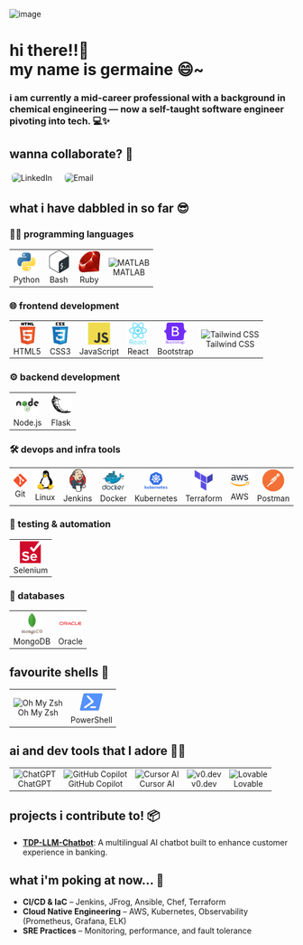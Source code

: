 ![image](https://github.com/user-attachments/assets/42511774-c740-4f20-b885-438f9d589514)<h1 align="left">hi there!!👋<br>my name is germaine 😄~</h1>
<h3 align="left">i am currently a mid-career professional with a background in chemical engineering — now a self-taught software engineer pivoting into tech. 💻✨</h3>

<h2>wanna collaborate? 📧 </h2>
<p align="left">
  <a href="https://www.linkedin.com/in/germaineluah" target="_blank" style="text-decoration: none;">
    <span style="display: inline-block; padding: 3px; border: 1px solid white; border-radius: 8px;">
      <img src="https://img.shields.io/badge/LinkedIn-Connect-blue?style=flat&logo=linkedin&logoColor=white&color=0A66C2&labelColor=0A66C2"
           alt="LinkedIn"
           style="border-radius: 6px;" />
    </span>
  </a>
  
  <a href="mailto:germainelry@gmail.com" target="_blank" style="text-decoration: none; margin-left: 10px;">
    <span style="display: inline-block; padding: 3px; border: 1px solid white; border-radius: 8px;">
      <img src="https://img.shields.io/badge/Email-Contact-red?style=flat&logo=gmail&logoColor=white&color=D14836&labelColor=D14836"
           alt="Email"
           style="border-radius: 6px;" />
    </span>
  </a>
</p>

<h2>what i have dabbled in so far 😎</h2>

<h3>👩‍💻 programming languages</h3>
<table>
  <tr>
    <td align="center">
      <img src="https://raw.githubusercontent.com/devicons/devicon/master/icons/python/python-original.svg" width="40" alt="Python"/><br/>
      Python
    </td>
    <td align="center">
      <img src="https://raw.githubusercontent.com/devicons/devicon/master/icons/bash/bash-original.svg" width="40" alt="Bash"/><br/>
      Bash
    </td>
    <td align="center">
      <img src="https://raw.githubusercontent.com/devicons/devicon/master/icons/ruby/ruby-original.svg" width="40" alt="Ruby"/><br/>
      Ruby
    </td>
    <td align="center">
      <img src="https://upload.wikimedia.org/wikipedia/commons/2/21/Matlab_Logo.png" width="40" height="40" alt="MATLAB"/><br/>
      MATLAB
    </td>
  </tr>
</table>

<h3>🌐 frontend development</h3>
<table>
  <tr>
    <td align="center">
      <img src="https://raw.githubusercontent.com/devicons/devicon/master/icons/html5/html5-original-wordmark.svg" width="40" alt="HTML5"/><br/>
      HTML5
    </td>
    <td align="center">
      <img src="https://raw.githubusercontent.com/devicons/devicon/master/icons/css3/css3-original-wordmark.svg" width="40" alt="CSS3"/><br/>
      CSS3
    </td>
    <td align="center">
      <img src="https://raw.githubusercontent.com/devicons/devicon/master/icons/javascript/javascript-original.svg" width="40" alt="JavaScript"/><br/>
      JavaScript
    </td>
    <td align="center">
      <img src="https://raw.githubusercontent.com/devicons/devicon/master/icons/react/react-original-wordmark.svg" width="40" alt="React"/><br/>
      React
    </td>
    <td align="center">
      <img src="https://raw.githubusercontent.com/devicons/devicon/master/icons/bootstrap/bootstrap-plain-wordmark.svg" width="40" alt="Bootstrap"/><br/>
      Bootstrap
    </td>
    <td align="center">
      <img src="https://cdn.jsdelivr.net/gh/devicons/devicon/icons/tailwindcss/tailwindcss-original.svg" width="40" alt="Tailwind CSS"/><br/>
      Tailwind CSS
    </td>
  </tr>
</table>

<h3>⚙️ backend development</h3>
<table>
  <tr>
    <td align="center">
      <img src="https://raw.githubusercontent.com/devicons/devicon/master/icons/nodejs/nodejs-original-wordmark.svg" width="40" alt="Node.js"/><br/>
      Node.js
    </td>
    <td align="center">
      <img src="https://raw.githubusercontent.com/devicons/devicon/master/icons/flask/flask-original.svg" width="40" alt="Flask"/><br/>
      Flask
    </td>
  </tr>
</table>

<h3>🛠️ devops and infra tools</h3>
<table>
  <tr>
    <td align="center">
      <img src="https://raw.githubusercontent.com/devicons/devicon/master/icons/git/git-original.svg" width="40" alt="Git"/><br/>
      Git
    </td>
    <td align="center">
      <img src="https://raw.githubusercontent.com/devicons/devicon/master/icons/linux/linux-original.svg" width="40" alt="Linux"/><br/>
      Linux
    </td>
    <td align="center">
      <img src="https://raw.githubusercontent.com/devicons/devicon/master/icons/jenkins/jenkins-original.svg" width="40" alt="Jenkins"/><br/>
      Jenkins
    </td>
    <td align="center">
      <img src="https://raw.githubusercontent.com/devicons/devicon/master/icons/docker/docker-original-wordmark.svg" width="40" alt="Docker"/><br/>
      Docker
    </td>
    <td align="center">
      <img src="https://raw.githubusercontent.com/devicons/devicon/master/icons/kubernetes/kubernetes-plain-wordmark.svg" width="40" alt="Kubernetes"/><br/>
      Kubernetes
    </td>
    <td align="center">
      <img src="https://raw.githubusercontent.com/devicons/devicon/master/icons/terraform/terraform-original.svg" width="40" alt="Terraform"/><br/>
      Terraform
    </td>
    <td align="center">
      <img src="https://raw.githubusercontent.com/devicons/devicon/master/icons/amazonwebservices/amazonwebservices-original-wordmark.svg" width="40" alt="AWS"/><br/>
      AWS
    </td>
    <td align="center">
      <img src="https://raw.githubusercontent.com/devicons/devicon/master/icons/postman/postman-original.svg" width="40" alt="Postman"/><br/>
      Postman
    </td>
  </tr>
</table>

<h3>🧪 testing & automation</h3>
<table>
  <tr>
    <td align="center">
      <img src="https://raw.githubusercontent.com/devicons/devicon/master/icons/selenium/selenium-original.svg" width="40" alt="Selenium"/><br/>
      Selenium
    </td>
  </tr>
</table>

<h3>💾 databases</h3>
<table>
  <tr>
    <td align="center">
      <img src="https://raw.githubusercontent.com/devicons/devicon/master/icons/mongodb/mongodb-original-wordmark.svg" width="40" alt="MongoDB"/><br/>
      MongoDB
    </td>
    <td align="center">
      <img src="https://raw.githubusercontent.com/devicons/devicon/master/icons/oracle/oracle-original.svg" width="40" alt="Oracle"/><br/>
      Oracle
    </td>
  </tr>
</table>

<h2>favourite shells 🐚</h2>
<table>
    <td align="center">
      <img src="https://icon.icepanel.io/Technology/png-shadow-512/Oh-my-zsh.png" width="40" alt="Oh My Zsh"/><br/>
      Oh My Zsh
    </td>
    <td align="center">
      <img src="https://raw.githubusercontent.com/devicons/devicon/master/icons/powershell/powershell-original.svg" width="40" alt="PowerShell"/><br/>
      PowerShell
    </td>
</table>

<h2>ai and dev tools that I adore 🫶🏻</h2>
<table>
  <tr>
    <td align="center">
      <img src="https://worldvectorlogo.com/download/chatgpt-4.svg" width="40" alt="ChatGPT"/><br/>
      ChatGPT
    </td>
    <td align="center">
      <img src="https://cdn.jsdelivr.net/npm/simple-icons@v8/icons/githubcopilot.svg" width="40" alt="GitHub Copilot"/><br/>
      GitHub Copilot
    </td>
    <td align="center">
      <img src="https://cursor.dev/cursor.svg" width="40" alt="Cursor AI"/><br/>
      Cursor AI
    </td>
    <td align="center">
      <img src="https://cdn.jsdelivr.net/npm/simple-icons@v8/icons/v0dotdev.svg" width="40" alt="v0.dev"/><br/>
      v0.dev
    </td>
    <td align="center">
      <img src="https://raw.githubusercontent.com/lovableai/logo/main/lovable.svg" width="40" alt="Lovable"/><br/>
      Lovable
    </td>
  </tr>
</table>

<h2>projects i contribute to! 📦</h2>
<ul>
  <li><a href="https://github.com/KevinTan1203/TDP-LLM-Chatbot.git"><strong>TDP-LLM-Chatbot</strong></a>: A multilingual AI chatbot built to enhance customer experience in banking.</li>
</ul>

<h2>what i'm poking at now... 🌱</h2>
<ul>
  <li><strong>CI/CD & IaC</strong> – Jenkins, JFrog, Ansible, Chef, Terraform</li>
  <li><strong>Cloud Native Engineering</strong> – AWS, Kubernetes, Observability (Prometheus, Grafana, ELK)</li>
  <li><strong>SRE Practices</strong> – Monitoring, performance, and fault tolerance</li>
</ul>
